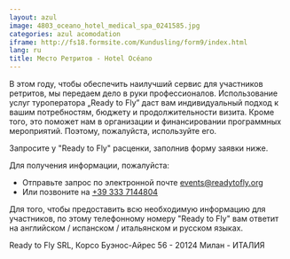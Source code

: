 ```yaml
---
layout: azul
image: 4803_oceano_hotel_medical_spa_0241585.jpg
categories: azul acomodation
iframe: http://fs18.formsite.com/Kundusling/form9/index.html
lang: ru
title: Место Ретритов - Hotel Océano
---
```

В этом году, чтобы обеспечить наилучший сервис для участников ретритов, мы передаем дело в руки профессионалов. Использование услуг туроператора „Ready to Fly” даст вам индивидуальный подход к вашим потребностям, бюджету и продолжительности визита. Кроме того, это поможет нам в организации и финансировании программных мероприятий. Поэтому, пожалуйста, используйте его.

Запросите у "Ready to Fly" расценки, заполнив форму заявки ниже.

Для получения информации, пожалуйста:

- Отправьте запрос по электронной почте [events@readytofly.org](mail://events@readytofly.org)
- Или позвоните на [+39 333 7144804](tel://+393337144804)

Для того, чтобы предоставить всю необходимую информацию для участников, по этому телефонному номеру "Ready to Fly" вам ответит на английском / испанском / итальянском и русском языках.

Ready to Fly SRL, Корсо Буэнос-Айрес 56 - 20124 Милан - ИТАЛИЯ
